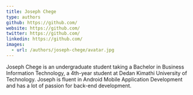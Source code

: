 ```yaml
---
title: Joseph Chege
type: authors
github: https://github.com/
website: https://github.com/
twitter: https://github.com/
linkedin: https://github.com/
images:
  - url: /authors/joseph-chege/avatar.jpg
---
```

Joseph Chege is an undergraduate student taking a Bachelor in Business Information Technology, a 4th-year student at Dedan Kimathi University of Technology. Joseph is fluent in Android Mobile Application Development and has a lot of passion for back-end development.

